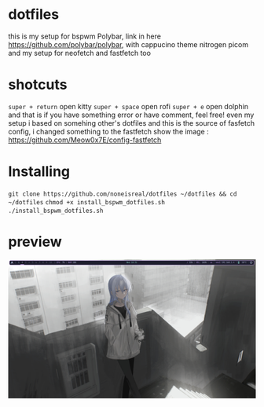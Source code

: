 # dotfiles
this is my setup for bspwm
Polybar, link in here https://github.com/polybar/polybar, with cappucino theme
nitrogen
picom
and my setup for neofetch and fastfetch too
# shotcuts
`super + return` open kitty
`super + space` open rofi
`super + e` open dolphin
and that is
if you have something error or have comment, feel free! even my setup i based on somehing other's dotfiles
and this is the source of fasfetch config, i changed something to the fastfetch show the image : https://github.com/Meow0x7E/config-fastfetch
# Installing
`git clone https://github.com/noneisreal/dotfiles ~/dotfiles && cd ~/dotfiles`
`chmod +x install_bspwm_dotfiles.sh`
`./install_bspwm_dotfiles.sh`
# preview
![this is a screenshot, the wallpaper in folder images](Screenshot_20250709_183111.png)
